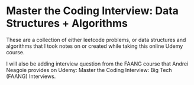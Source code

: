 # Master the Coding Interview: Data Structures + Algorithms

These are a collection of either leetcode problems,
or data structures and algorithms that I took notes on or created
while taking this online Udemy course.

I will also be adding interview question from the FAANG course that Andrei Neagoie provides on Udemy: Master the Coding Interview: Big Tech (FAANG) Interviews.
